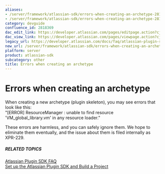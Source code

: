 ```yaml
---
aliases:
- /server/framework/atlassian-sdk/errors-when-creating-an-archetype-2818369.html
- /server/framework/atlassian-sdk/errors-when-creating-an-archetype-2818369.md
category: devguide
confluence_id: 2818369
dac_edit_link: https://developer.atlassian.com/pages/editpage.action?cjm=wozere&pageId=2818369
dac_view_link: https://developer.atlassian.com/pages/viewpage.action?cjm=wozere&pageId=2818369
legacy_url: https://developer.atlassian.com/docs/faq/atlassian-plugin-sdk-faq/errors-when-creating-an-archetype
new_url: /server/framework/atlassian-sdk/errors-when-creating-an-archetype
platform: server
product: atlassian-sdk
subcategory: other
title: Errors when creating an archetype
---
```

# Errors when creating an archetype

When creating a new archetype (plugin skeleton), you may see errors that look like this:  
"\[ERROR\] ResourceManager : unable to find resource 'VM\_global\_library.vm' in any resource loader."

These errors are harmless, and you can safely ignore them. We hope to eliminate them eventually, and the issue about them is filed internally as XPR-229.

##### RELATED TOPICS

[Atlassian Plugin SDK FAQ](/server/framework/atlassian-sdk/atlassian-plugin-sdk-faq)  
[Set up the Atlassian Plugin SDK and Build a Project](/server/framework/atlassian-sdk/set-up-the-atlassian-plugin-sdk-and-build-a-project)




















































